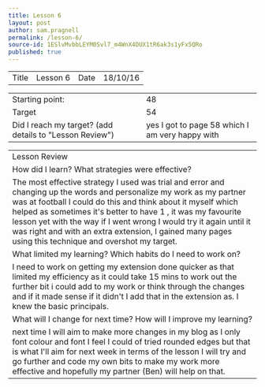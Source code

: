 ```yaml
---
title: Lesson 6
layout: post
author: sam.pragnell
permalink: /lesson-6/
source-id: 1ESlvMvbbLEYM0Svl7_m4WnX4DUX1tR6ak3s1yFx5QRo
published: true
---
```

<table>
  <tr>
    <td>Title</td>
    <td>Lesson 6</td>
    <td>Date</td>
    <td>18/10/16</td>
  </tr>
</table>


<table>
  <tr>
    <td>Starting point:</td>
    <td>48</td>
  </tr>
  <tr>
    <td>Target </td>
    <td>54</td>
  </tr>
  <tr>
    <td>Did I reach my target? 
(add details to "Lesson Review")</td>
    <td> yes I got to page 58 which I am very happy with</td>
  </tr>
</table>


<table>
  <tr>
    <td>Lesson Review</td>
  </tr>
  <tr>
    <td>How did I learn? What strategies were effective? </td>
  </tr>
  <tr>
    <td>The most effective strategy I used was trial and error and changing up the words and personalize my work as my partner was at football I could do this and think about it myself which helped as sometimes it's better to have 1 , it was my favourite lesson yet with the way if I went wrong I would try it again until it was right and with an extra extension, I gained many pages using this technique and overshot my target.</td>
  </tr>
  <tr>
    <td>What limited my learning? Which habits do I need to work on? </td>
  </tr>
  <tr>
    <td>I need to work on getting my extension done quicker as that limited my efficiency as it could take 15 mins to work out the further bit i could add to my work or think through the changes and if it made sense if it didn't I add that in the extension as. I knew the basic principals.</td>
  </tr>
  <tr>
    <td>What will I change for next time? How will I improve my learning?</td>
  </tr>
  <tr>
    <td>next time I will aim to make more changes in my blog as I only font colour and font I feel I could of tried rounded edges but that is what I'll aim for next week in terms of the lesson I will try and go further and code my own bits to make my work more effective and hopefully my partner (Ben) will help on that.</td>
  </tr>
</table>


